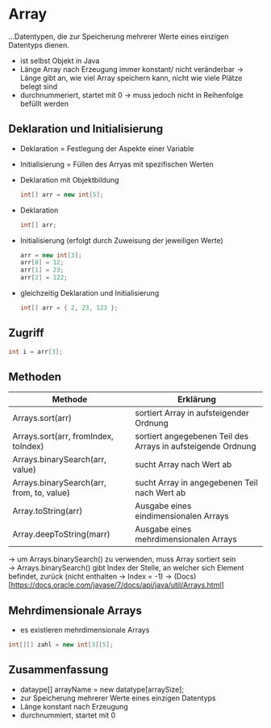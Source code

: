 # Array

...Datentypen, die zur Speicherung mehrerer Werte eines einzigen Datentyps dienen.

- ist selbst Objekt in Java
- Länge Array nach Erzeugung immer konstant/ nicht veränderbar
  -> Länge gibt an, wie viel Array speichern kann, nicht wie viele Plätze belegt sind
- durchnummeriert, startet mit 0
  -> muss jedoch nicht in Reihenfolge befüllt werden


## Deklaration und Initialisierung

- Deklaration = Festlegung der Aspekte einer Variable
- Initialisierung = Füllen des Arryas mit spezifischen Werten

- Deklaration mit Objektbildung
  ```java
  int[] arr = new int[5];
  ```  
- Deklaration
  ```java
  int[] arr;
  ```  
- Initialisierung (erfolgt durch Zuweisung der jeweiligen Werte)
  ```java
  arr = new int[3];
  arr[0] = 12;
  arr[1] = 23;
  arr[2] = 122;
  ```  
- gleichzeitig Deklaration und Initialisierung
  ```java
  int[] arr = { 2, 23, 123 };
  ```  
## Zugriff
```java
int i = arr[3];
```

## Methoden

|                 Methode                   |                           Erklärung                          |
|-------------------------------------------|--------------------------------------------------------------|
| Arrays.sort(arr)                          | sortiert Array in aufsteigender Ordnung                      |
| Arrays.sort(arr, fromIndex, toIndex)      | sortiert angegebenen Teil des Arrays in aufsteigende Ordnung |
| Arrays.binarySearch(arr, value)           | sucht Array nach Wert ab                                     |
| Arrays.binarySearch(arr, from, to, value) | sucht Array in angegebenen Teil nach Wert ab                 |
| Array.toString(arr)                       | Ausgabe eines eindimensionalen Arrays                        |
| Array.deepToString(marr)                  | Ausgabe eines mehrdimensionalen Arrays                       |

-> um Arrays.binarySearch() zu verwenden, muss Array sortiert sein     
-> Arrays.binarySearch() gibt Index der Stelle, an welcher sich Element befindet, zurück (nicht enthalten -> Index = -1)
-> (Docs)[https://docs.oracle.com/javase/7/docs/api/java/util/Arrays.html]


## Mehrdimensionale Arrays

- es existieren mehrdimensionale Arrays

```java
int[][] zahl = new int[3][5];
```

## Zusammenfassung

- dataype[] arrayName = new datatype[arraySize];
- zur Speicherung mehrerer Werte eines einzigen Datentyps
- Länge konstant nach Erzeugung
- durchnummiert, startet mit 0
